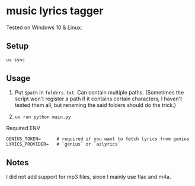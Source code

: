 # music lyrics tagger

Tested on Windows 10 & Linux.

## Setup

```bash
uv sync
```

## Usage

1. Put `$path` in `folders.txt`. Can contain multiple paths. (Sometimes the script won't register a path if it contains certain characters, I haven't tested them all, but renaming the said folders should do the trick.)

2. `uv run python main.py`

Required ENV

```env
GENIUS_TOKEN=      # required if you want to fetch lyrics from genius
LYRICS_PROVIDER=   # `genius` or `azlyrics`
```

## Notes

I did not add support for mp3 files, since I mainly use flac and m4a.
